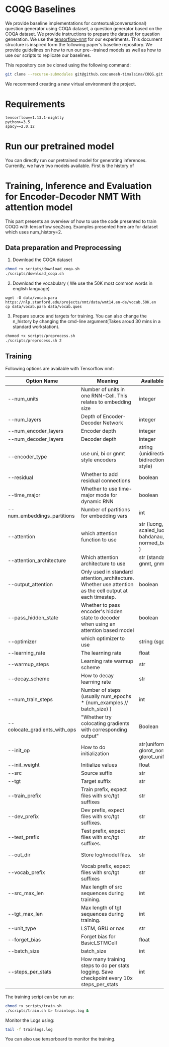 # COQG Baselines
We provide baseline implementations for contextual(conversational) question generator using COQA dataset, a question generator based on the COQA dataset. We provide instructions to prepare the dataset for question generation. We use the [tensorflow-nmt](https://github.com/tensorflow/nmt "Tensorflow NMT") for our experiments. This document structure is inspired form the following paper's baseline repository. We provide guidelines on how to run our pre--trained models as well as how to use our scripts to replicate our baselines. 

This repository can be cloned using the following command:
```bash
git clone --recurse-submodules git@github.com:umesh-timalsina/COQG.git
```
We recommend creating a new virtual environment the project. 

# Requirements
```
tensorflow==1.13.1-nightly
python>=3.5
spacy==2.0.12
```

# Run our pretrained model
You can directly run our pretrained model for generating inferences. Currently, we have two models available. First is the history of 

# Training, Inference and Evaluation for Encoder-Decoder NMT With attention model
This part presents an overview of how to use the code presented to train COQG with tensorflow seq2seq. Examples presented here are for dataset which uses num_history=2. 

## Data preparation and Preprocessing
1. Download the COQA dataset
```bash
chmod +x scripts/download_coqa.sh
./scripts/download_coqa.sh
```
2. Download the vocabulary ( We use the 50K most common words in english language)
```
wget -O data/vocab.para https://nlp.stanford.edu/projects/nmt/data/wmt14.en-de/vocab.50K.en
cp data/vocab.para data/vocab.ques
```
3. Prepare source and targets for training. You can also change the n_history by changing the cmd-line argument(Takes aroud 30 mins in a standard workstation).
```bash
chomod +x scripts/preprocess.sh 
./scripts/preprocess.sh 2
```

## Training 
Following options are available with Tensorflow nmt:

|Option Name   | Meaning  | Available Values  | Default  | COQG  |
|---|---|---|---|---|
| --num_units  | Number of units in one RNN-Cell. This relates to embedding size  | integer |  32 | 256  |
| --num_layers  | Depth of Encoder-Decoder Network  | integer  | 2  | 2  |
| --num_encoder_layers | Encoder depth | integer | num_layers |  2 |
| --num_decoder_layers | Decoder depth | integer | num_layers |  1 |
| --encoder_type | use uni, bi or gnmt style encoders | string (unidirectional, bidirectional, gnmt style) | uni | gnmt |
| --residual | Whether to add residual connections | boolean | false | false |
| --time_major | Whether to use time-major mode for dynamic RNN | boolean | true | true |
| --num_embeddings_partitions | Number of partitions for embedding vars | int | 0 | 0 |
| --attention | which attention function to use | str (luong, scaled_luong, bahdanau, normed_bahdanau ) | None | scaled_luong, normed_bahdanau |
| --attention_architecture | Which attention architecture to use | str (standard, gnmt, gnmt_v2) | standard | standard |
| --output_attention | Only used in standard attention_architecture. Whether use attention as the cell output at each timestep. | boolean | True | True |
| --pass_hidden_state | Whether to pass encoder's hidden state to decoder when using an attention based model | boolean | True | True |
| --optimizer | which optimizer to use | string (sgd, adam) | sgd | sgd | 
| --learning_rate | The learning rate | float | 1.0 | 1.0 |
| --warmup_steps | Learning rate warmup scheme | str | t2t | t2t |
| --decay_scheme | How to decay learning rate | str | "" | luong234 |
| --num_train_steps | Number of steps (usually num_epochs * (num_examples // batch_size) ) | int | 12000 | 45000 |
| --colocate_gradients_with_ops | "Whether try colocating gradients with corresponding output" | Boolean | True | True |
| --init_op | How to do initialization | str(uniform, glorot_normal, glorot_uniform) | uniform | glorot_normal |
| --init_weight | Initialize values | float | 0.1 | 0.1 |
| --src | Source suffix | str | None | para |
| --tgt | Target suffix | str | None | ques |
| --train_prefix | Train prefix, expect files with src/tgt suffixes | str | None | depends on the model |
| --dev_prefix | Dev prefix, expect files with src/tgt suffixes. | str | None | depends on the model |
| --test_prefix | Test prefix, expect files with src/tgt suffixes. | str | None | depends on the model |
| --out_dir | Store log/model files. | str | None | depends on the model |
| --vocab_prefix | Vocab prefix, expect files with src/tgt suffixes | str | None | vocab |
| --src_max_len | Max length of src sequences during training. | int | 50 | 1000 |
| --tgt_max_len | Max length of tgt sequences during training. | int | 50 | 100  |
| --unit_type | LSTM, GRU or nas | str | lstm | lstm
| --forget_bias | Forget bias for BasicLSTMCell | float | 1.0 | 1.0 |
| --batch_size | batch_size | int | 128 | 128 |
| --steps_per_stats | How many training steps to do per stats logging. Save checkpoint every 10x steps_per_stats | int | 100 | 200 |

The training script can be run as:
```bash
chmod +x scripts/train.sh
./scripts/train.sh &> trainlogs.log & 
```
Monitor the Logs using:
```bash
tail -f trainlogs.log 
```
You can also use tensorboard to monitor the training.